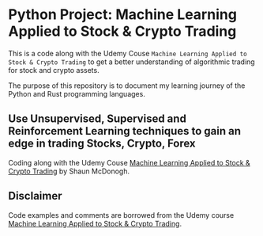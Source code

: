 # Python Project: Machine Learning Applied to Stock & Crypto Trading


This is a code along with the Udemy Couse `Machine Learning Applied to Stock & Crypto Trading` to get a better understanding of algorithmic trading for stock and crypto assets.

The purpose of this repository is to document my learning journey of the Python and Rust programming languages.

## Use Unsupervised, Supervised and Reinforcement Learning techniques to gain an edge in trading Stocks, Crypto, Forex


Coding along with the Udemy Couse [Machine Learning Applied to Stock & Crypto Trading](https://www.udemy.com/course/machine-learning-applied-to-stock-crypto-trading-python/) by Shaun McDonogh.


## Disclaimer

Code examples and comments are borrowed from the Udemy course [Machine Learning Applied to Stock & Crypto Trading](https://www.udemy.com/course/machine-learning-applied-to-stock-crypto-trading-python/).


